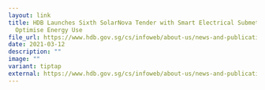 ```yaml
---
layout: link
title: HDB Launches Sixth SolarNova Tender with Smart Electrical Submeters to
  Optimise Energy Use
file_url: https://www.hdb.gov.sg/cs/infoweb/about-us/news-and-publications/press-releases/12032021-HDB-Launches-Sixth-SolarNova-Tender-with-Smart-Electrical-Sub-meters-to-Optimise-Energy-Use
date: 2021-03-12
description: ""
image: ""
variant: tiptap
external: https://www.hdb.gov.sg/cs/infoweb/about-us/news-and-publications/press-releases/12032021-HDB-Launches-Sixth-SolarNova-Tender-with-Smart-Electrical-Sub-meters-to-Optimise-Energy-Use
---
```

